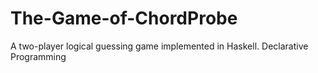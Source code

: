 # The-Game-of-ChordProbe
A two-player logical guessing game implemented in Haskell. Declarative Programming 
